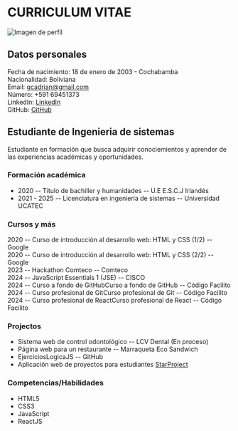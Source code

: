 # CURRICULUM VITAE

![Imagen de perfíl](https://avatars.githubusercontent.com/u/161991557?s=96&v=4 "GitHub")

## Datos personales
Fecha de nacimiento: 18 de enero de 2003 - Cochabamba  
Nacionalidad: Boliviana  
Email: gcadrian@gmail.com  
Número: +591 69451373  
LinkedIn: [LinkedIn](https://www.linkedin.com/in/adrian-gomez-catacora-b604792b8/)  
GitHub: [GitHub](https://github.com/AdrjGo/)  

## Estudiante de Ingenieria de sistemas  
Estudiante en formación que busca adquirir conociemientos y aprender de las experiencias académicas y oportunidades. 

### Formación académica
* 2020 -- Título de bachiller y humanidades -- U.E E.S.C.J Irlandés
* 2021 - 2025 -- Licenciatura en ingenieria de sistemas -- Universidad UCATEC

### Cursos y más
2020 -- Curso de introducción al desarrollo web: HTML y CSS (1/2) -- Google  
2020 -- Curso de introducción al desarrollo web: HTML y CSS (2/2) -- Google  
2023 -- Hackathon Comteco -- Comteco  
2024 -- JavaScript Essentials 1 (JSE) -- CISCO  
2024 -- Curso a fondo de GitHubCurso a fondo de GitHub -- Código Facilito  
2024 -- Curso profesional de GitCurso profesional de Git -- Código Facilito  
2024 -- Curso profesional de ReactCurso profesional de React -- Código Facilito  

### Projectos
* Sistema web de control odontológico -- LCV Dental (En proceso)
* Página web para un restaurante -- Marraqueta Eco Sandwich
* EjerciciosLogicaJS -- GitHub
* Aplicación web de proyectos para estudiantes [StarProject](https://start-project.norvicsoftware.com/)   

### Competencias/Habilidades
* HTML5
* CSS3
* JavaScript
* ReactJS